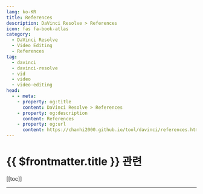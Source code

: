 ```yaml
---
lang: ko-KR
title: References
description: DaVinci Resolve > References
icon: fas fa-book-atlas
category: 
  - DaVinci Resolve
  - Video Editing
  - References
tag: 
  - davinci
  - davinci-resolve
  - vid
  - video
  - video-editing
head:
  - - meta:
    - property: og:title
      content: DaVinci Resolve > References
    - property: og:description
      content: References
    - property: og:url
      content: https://chanhi2000.github.io/tool/davinci/references.html
---
```


# {{ $frontmatter.title }} 관련

[[toc]]

---

<TagLinks />